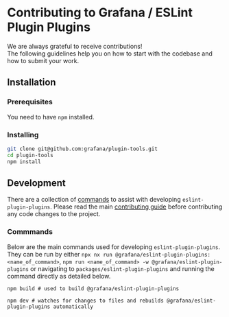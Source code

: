 # Contributing to Grafana / ESLint Plugin Plugins

We are always grateful to receive contributions!<br />
The following guidelines help you on how to start with the codebase and how to submit your work.

## Installation

### Prerequisites

You need to have `npm` installed.

### Installing

```bash
git clone git@github.com:grafana/plugin-tools.git
cd plugin-tools
npm install
```

## Development

There are a collection of [commands](#commmands) to assist with developing `eslint-plugin-plugins`. Please read the main [contributing guide](../../CONTRIBUTING.md) before contributing any code changes to the project.

### Commmands

Below are the main commands used for developing `eslint-plugin-plugins`. They can be run by either `npx nx run @grafana/eslint-plugin-plugins:<name_of_command>`, `npm run <name_of_command> -w @grafana/eslint-plugin-plugins` or navigating to `packages/eslint-plugin-plugins` and running the command directly as detailed below.

```shell
npm build # used to build @grafana/eslint-plugin-plugins
```

```shell
npm dev # watches for changes to files and rebuilds @grafana/eslint-plugin-plugins automatically
```
